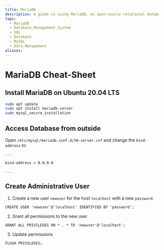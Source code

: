 ```yaml
---
title: MariaDB
description: A guide to using MariaDB, an open-source relational database management system. It may include instructions on how to install, configure, and manage databases, users, and permissions, as well as best practices for securing and optimizing the database server.
tags:
  - MariaDB
  - Database_Management_System
  - SQL
  - Database
  - MySQL
  - Data_Management
aliases:
---
```

# MariaDB Cheat-Sheet

## Install MariaDB on Ubuntu 20.04 LTS
```bash
sudo apt update
sudo apt install mariadb-server
sudo mysql_secure_installation
```

## Access Database from outside
Open `/etc/mysql/mariadb.conf.d/50-server.cnf` and change the `bind-address` to:
```
...

bind-address = 0.0.0.0

...
```
## Create Administrative User
1. Create a new user `newuser` for the host `localhost` with a new `password`:
```mysql
CREATE USER 'newuser'@'localhost' IDENTIFIED BY 'password';
```

2. Grant all permissions to the new user
```mysql
GRANT ALL PRIVILEGES ON * . * TO 'newuser'@'localhost';
``` 

3. Update permissions
```mysql
FLUSH PRIVILEGES;
```
